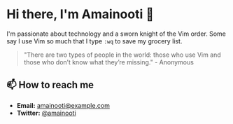# Hi there, I'm Amainooti 👋

I'm passionate about technology and a sworn knight of the Vim order. Some say I use Vim so much that I type `:wq` to save my grocery list.

> "There are two types of people in the world: those who use Vim and those who don’t know what they’re missing." - Anonymous

## 📫 How to reach me

- **Email:** [amainooti@example.com](mailto:amainooti@gmail.com)
- **Twitter:** [@amainooti](https://twitter.com/amainooti)
